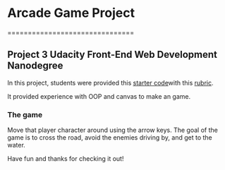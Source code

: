 # Arcade Game Project
===============================

## Project 3 Udacity Front-End Web Development Nanodegree

In this project, students were provided this [starter code](https://github.com/udacity/frontend-nanodegree-arcade-game)with this [rubric](https://review.udacity.com/#!/projects/2696458597/rubric).

It provided experience with OOP and canvas to make an game. 

### The game

Move that player character around using the arrow keys. The goal of the game is to cross the road, avoid the enemies driving by, and get to the water.

Have fun and thanks for checking it out!

